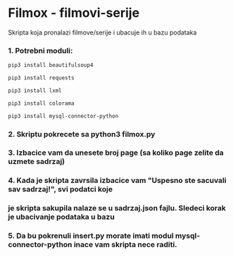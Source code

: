 # Filmox - filmovi-serije

Skripta koja pronalazi filmove/serije i ubacuje ih u bazu podataka

### 1. Potrebni moduli:

```bash
pip3 install beautifulsoup4
```
```bash
pip3 install requests
```
```bash
pip3 install lxml
```
```bash
pip3 install colorama
```
```bash
pip3 install mysql-connector-python
```
### 2. Skriptu pokrecete sa python3 filmox.py
### 3. Izbacice vam da unesete broj page (sa koliko page zelite da uzmete sadrzaj)
### 4. Kada je skripta zavrsila izbacice vam "Uspesno ste sacuvali sav sadrzaj!", svi podatci koje
### je skripta sakupila nalaze se u sadrzaj.json fajlu. Sledeci korak je ubacivanje podataka u bazu
### 5. Da bu pokrenuli insert.py morate imati modul mysql-connector-python inace vam skripta nece raditi.

